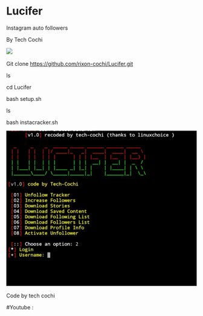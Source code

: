 # Lucifer

Instagram auto followers

By Tech Cochi 

![](20200414_124201.pngsmall)

Git clone https://github.com/rixon-cochi/Lucifer.git

ls

cd Lucifer

bash setup.sh

ls

bash instacracker.sh


![](IMG_20200424_223141.jpg)


Code by tech cochi

#Youtube : 
